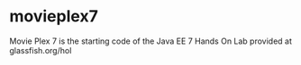 movieplex7
==========

Movie Plex 7 is the starting code of the Java EE 7 Hands On Lab provided at glassfish.org/hol
